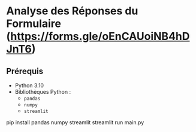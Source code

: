 # Analyse des Réponses du Formulaire (https://forms.gle/oEnCAUoiNB4hDJnT6)



## Prérequis
- Python 3.10
- Bibliothèques Python :
  - `pandas`
  - `numpy`
  - `streamlit`

pip install pandas numpy streamlit
streamlit run main.py